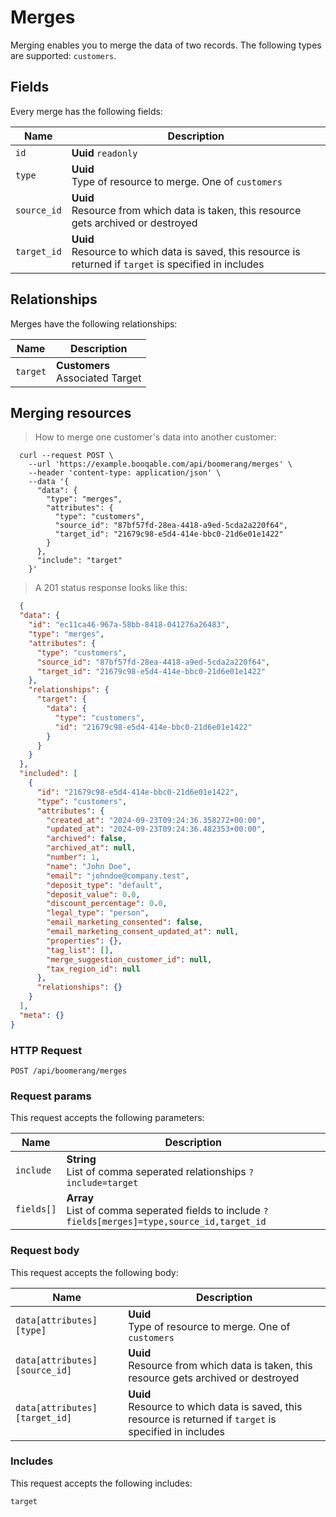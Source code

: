 # Merges

Merging enables you to merge the data of two records. The following types are supported: `customers`.

## Fields
Every merge has the following fields:

Name | Description
-- | --
`id` | **Uuid** `readonly`<br>
`type` | **Uuid** <br>Type of resource to merge. One of `customers`
`source_id` | **Uuid** <br>Resource from which data is taken, this resource gets archived or destroyed
`target_id` | **Uuid** <br>Resource to which data is saved, this resource is returned if `target` is specified in includes


## Relationships
Merges have the following relationships:

Name | Description
-- | --
`target` | **Customers** <br>Associated Target


## Merging resources



> How to merge one customer's data into another customer:

```shell
  curl --request POST \
    --url 'https://example.booqable.com/api/boomerang/merges' \
    --header 'content-type: application/json' \
    --data '{
      "data": {
        "type": "merges",
        "attributes": {
          "type": "customers",
          "source_id": "87bf57fd-28ea-4418-a9ed-5cda2a220f64",
          "target_id": "21679c98-e5d4-414e-bbc0-21d6e01e1422"
        }
      },
      "include": "target"
    }'
```

> A 201 status response looks like this:

```json
  {
  "data": {
    "id": "ec11ca46-967a-58bb-8418-041276a26483",
    "type": "merges",
    "attributes": {
      "type": "customers",
      "source_id": "87bf57fd-28ea-4418-a9ed-5cda2a220f64",
      "target_id": "21679c98-e5d4-414e-bbc0-21d6e01e1422"
    },
    "relationships": {
      "target": {
        "data": {
          "type": "customers",
          "id": "21679c98-e5d4-414e-bbc0-21d6e01e1422"
        }
      }
    }
  },
  "included": [
    {
      "id": "21679c98-e5d4-414e-bbc0-21d6e01e1422",
      "type": "customers",
      "attributes": {
        "created_at": "2024-09-23T09:24:36.358272+00:00",
        "updated_at": "2024-09-23T09:24:36.482353+00:00",
        "archived": false,
        "archived_at": null,
        "number": 1,
        "name": "John Doe",
        "email": "johndoe@company.test",
        "deposit_type": "default",
        "deposit_value": 0.0,
        "discount_percentage": 0.0,
        "legal_type": "person",
        "email_marketing_consented": false,
        "email_marketing_consent_updated_at": null,
        "properties": {},
        "tag_list": [],
        "merge_suggestion_customer_id": null,
        "tax_region_id": null
      },
      "relationships": {}
    }
  ],
  "meta": {}
}
```

### HTTP Request

`POST /api/boomerang/merges`

### Request params

This request accepts the following parameters:

Name | Description
-- | --
`include` | **String** <br>List of comma seperated relationships `?include=target`
`fields[]` | **Array** <br>List of comma seperated fields to include `?fields[merges]=type,source_id,target_id`


### Request body

This request accepts the following body:

Name | Description
-- | --
`data[attributes][type]` | **Uuid** <br>Type of resource to merge. One of `customers`
`data[attributes][source_id]` | **Uuid** <br>Resource from which data is taken, this resource gets archived or destroyed
`data[attributes][target_id]` | **Uuid** <br>Resource to which data is saved, this resource is returned if `target` is specified in includes


### Includes

This request accepts the following includes:

`target`





